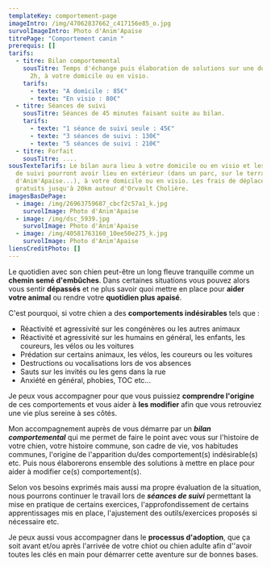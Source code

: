 ```yaml
---
templateKey: comportement-page
imageIntro: /img/47062837662_c417156e85_o.jpg
survolImageIntro: Photo d'Anim'Apaise
titrePage: "Comportement canin "
prerequis: []
tarifs:
  - titre: Bilan comportemental
    sousTitre: Temps d'échange puis élaboration de solutions sur une durée de 1h30 à
      2h, à votre domicile ou en visio.
    tarifs:
      - texte: "A domicile : 85€"
      - texte: "En visio : 80€"
  - titre: Séances de suivi
    sousTitre: Séances de 45 minutes faisant suite au bilan.
    tarifs:
      - texte: "1 séance de suivi seule : 45€"
      - texte: "3 séances de suivi : 130€"
      - texte: "5 séances de suivi : 210€"
  - titre: Forfait
    sousTitre: ....
sousTexteTarifs: Le bilan aura lieu à votre domicile ou en visio et les séances
  de suivi pourront avoir lieu en extérieur (dans un parc, sur le terrain
  d'Anim'Apaise...), à votre domicile ou en visio. Les frais de déplacement sont
  gratuits jusqu'à 20km autour d'Orvault Cholière.
imagesBasDePage:
  - image: /img/26963759687_cbcf2c57a1_k.jpg
    survolImage: Photo d'Anim'Apaise
  - image: /img/dsc_5939.jpg
    survolImage: Photo d'Anim'Apaise
  - image: /img/40581763160_10ee50e275_k.jpg
    survolImage: Photo d'Anim'Apaise
liensCreditPhoto: []
---
```

Le quotidien avec son chien peut-être un long fleuve tranquille comme un **chemin semé d'embûches**.  Dans certaines situations vous pouvez alors vous sentir **dépassés** et ne plus savoir quoi mettre en place pour **aider votre animal** ou rendre votre **quotidien plus apaisé**. 

C'est pourquoi, si votre chien a des **comportements indésirables** tels que :

* Réactivité et agressivité sur les congénères ou les autres animaux
* Réactivité et agressivité sur les humains en général, les enfants, les coureurs, les vélos ou  les voitures
* Prédation sur certains animaux, les vélos, les coureurs ou les voitures
* Destructions ou vocalisations lors de vos absences
* Sauts sur les invités ou les gens dans la rue
* Anxiété en général, phobies, TOC etc...

Je peux vous accompagner pour que vous puissiez **comprendre l'origine** de ces comportements et vous aider à **les modifier** afin que vous retrouviez une vie plus sereine à ses côtés.

Mon accompagnement auprès de vous démarre par un ***bilan comportemental*** qui me permet de faire le point avec vous sur l'histoire de votre chien, votre histoire commune, son cadre de vie, vos habitudes communes, l'origine de l'apparition du/des comportement(s) indésirable(s) etc. Puis nous élaborerons ensemble des solutions à mettre en place pour aider à modifier ce(s) comportement(s).

Selon vos besoins exprimés mais aussi ma propre évaluation de la situation, nous pourrons continuer le travail lors de ***séances de suivi*** permettant la mise en pratique de certains exercices, l'approfondissement de certains apprentissages mis en place, l'ajustement des outils/exercices proposés si nécessaire etc.

Je peux aussi vous accompagner dans le **processus d'adoption**, que ça soit avant et/ou après l'arrivée de votre chiot ou chien adulte afin d''avoir toutes les clés en main pour démarrer cette aventure sur de bonnes bases.
